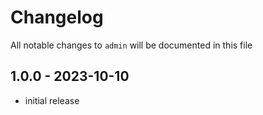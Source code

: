 # Changelog

All notable changes to `admin` will be documented in this file

## 1.0.0 - 2023-10-10

- initial release
